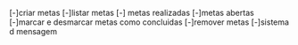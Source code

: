 [-]criar metas
[-]listar metas
   [-] metas realizadas
    [-]metas abertas
[-]marcar e desmarcar metas como concluidas
[-]remover metas
[-]sistema d mensagem